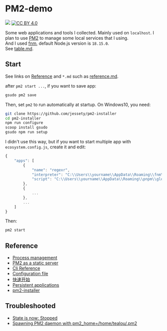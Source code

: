 # PM2-demo

[![](https://img.shields.io/static/v1?style=for-the-badge&message=atom&color=222222&logo=RSS&logoColor=FFA500&label=)](https://github.com/scillidan/PM2-demo/commits/main.atom)
[![CC BY 4.0][cc-by-image]][cc-by]

[cc-by]: http://creativecommons.org/licenses/by/4.0/
[cc-by-image]: https://i.creativecommons.org/l/by/4.0/88x31.png
[cc-by-shield]: https://img.shields.io/badge/License-CC%20BY%204.0-lightgrey.svg

Some web applications and tools I collected. Mainly used on `localhost`. I plan to use [PM2](https://pm2.keymetrics.io/) to manage some local services that I using.  
And I used [fnm](https://github.com/Schniz/fnm), default Node.js version is `18.15.0`.  
See [table.md](table.md). 

## Start

See links on [Reference](README.md#reference) and `*.md` such as [reference.md](_readme/reference.md).

after `pm2 start ...`, if you want to save app:

```sh
gsudo pm2 save
```

Then, set `pm2` to run automatically at startup. On Windows10, you need:

```sh
git clone https://github.com/jessety/pm2-installer
cd pm2-installer
npm run configure
scoop install gsudo
gsudo npm run setup
```

I didn't use this way, but if you want to start multiple app with `ecosystem.config.js`, create it and edit:

```js title="ecosystem.config.js"
{
	"apps": [
		{
			"name": "regexr",
			"interpreter": "C:\\Users\\yourname\\AppData\\Roaming\\fnm\\node-versions\\v10.21.0\\installation\\node",
			"script": "C:\\Users\\yourname\\AppData\\Roaming\\pnpm\\global\\5\\.pnpm\\gulp-cli@2.3.0\\node_modules\\gulp-cli\\bin\\gulp.js"
		},
		{
			...
		},
		...
	]
}
```

Then:

```sh
pm2 start
```

## Reference

- [Process management](https://pm2.keymetrics.io/docs/usage/process-management/)
- [PM2 as a static server](https://pm2.keymetrics.io/docs/usage/expose/)
- [Cli Reference](https://pm2.io/docs/runtime/reference/pm2-cli/)
- [Configuration file](https://pm2.keymetrics.io/docs/usage/application-declaration/)
- [快速开始](https://pm2.fenxianglu.cn/docs/start)
- [Persistent applications](https://pm2.keymetrics.io/docs/usage/startup/)
- [pm2-installer](https://github.com/jessety/pm2-installer)

## Troubleshooted

- [State is now: Stopped](https://github.com/jessety/pm2-installer/issues/69)
- [Spawning PM2 daemon with pm2_home=/home/tealou/.pm2](https://github.com/Unitech/pm2/issues/2799)